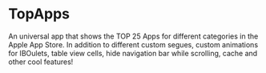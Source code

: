 # TopApps
An universal app that shows the TOP 25 Apps for different categories in the Apple App Store. In addition to different custom segues, custom animations for IBOulets, table view cells, hide navigation bar while scrolling, cache and other cool features!
